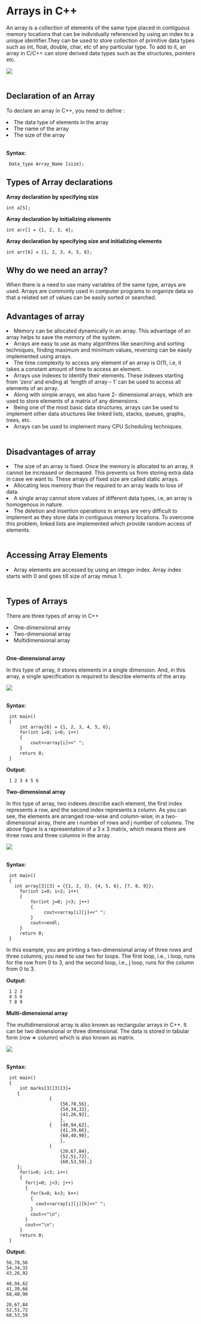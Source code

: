# Arrays in C++
An array is a collection of elements of the same type placed in contiguous memory locations that can be individually referenced by using an index to a unique identifier.They can be used to store collection of primitive data types such as int, float, double, char, etc of any particular type. To add to it, an array in C/C++ can store derived data types such as the structures, pointers etc.
<br>

<img align="center" src="array elements.gif"><br><br>

## Declaration of an Array
To declare an array in C++, you need to define :
<li>The data type of elements in the array</li>
<li>The name of the array</li>
<li>The size of the array</li>
<br/>

**Syntax:** 
<br/>
 
```
 Data_type Array_Name [size];
```


## Types of Array declarations
**Array declaration by specifying size** 
<br/>

```
int a[5];
```
**Array declaration by initializing elements** 
<br/>

```
int arr[] = {1, 2, 3, 4};
```
**Array declaration by specifying size and initializing elements** 
<br/>

```
int arr[6] = {1, 2, 3, 4, 5, 6};
```

## Why do we need an array?
When there is a need to use many variables of the same type, arrays are used. Arrays are commonly used in computer programs to organize data so that a related set of values can be easily sorted or searched. 

## Advantages of array
<li>Memory can be allocated dynamically in an array. This advantage of an array helps to save the memory of the system.</li>
<li>Arrays are easy to use as many algorithms like searching and sorting techniques, finding maximum and minimum values, reversing can be easily implemented using arrays.</li>
<li>The time complexity to access any element of an array is O(1), i.e, it takes a constant amount of time to access an element.</li>
<li>Arrays use indexes to identify their elements. These indexes starting from ‘zero’ and ending at ‘length of array – 1’ can be used to access all elements of an array.</li>
<li>Along with simple arrays, we also have 2- dimensional arrays, which are used to store elements of a matrix of any dimensions.</li>
<li>Being one of the most basic data structures, arrays can be used to implement other data structures like linked lists, stacks, queues, graphs, trees, etc.</li>
<li>Arrays can be used to implement many CPU Scheduling techniques.</li>
<br>

## Disadvantages of array
<li>The size of an array is fixed. Once the memory is allocated to an array, it cannot be increased or decreased. This prevents us from storing extra data in case we want to. These arrays of fixed size are called static arrays.</li>
<li>Allocating less memory than the required to an array leads to loss of data.</li>
<li>A single array cannot store values of different data types, i.e, an array is homogenous in nature.</li>
<li>The deletion and insertion operations in arrays are very difficult to implement as they store data in contiguous memory locations. To overcome this problem, linked lists are implemented which provide random access of elements.</li>
<br>

## Accessing Array Elements
<li>Array elements are accessed by using an integer index. Array index starts with 0 and goes till size of array minus 1.</li>
<br>

## Types of Arrays 
There are three types of array in C++
<li>One-dimensional array</li>
<li>Two-dimensional array</li>
<li>Multidimensional array</li>
<br>

**One-dimensional array**

In this type of array, it stores elements in a single dimension. And, in this array, a single specification is required to describe elements of the array.
<br>

<img align="center" src="one-dimension-array.jpg"><br><br>

**Syntax:** 
<br/>
 
```
 int main()
 {
     int array[6] = {1, 2, 3, 4, 5, 6};
     for(int i=0; i<6; i++)
     {
         cout<<array[i]<<" ";
     }
     return 0;
 }
```

**Output:** 
<br/>
 
```
 1 2 3 4 5 6
```

**Two-dimensional array**

In this type of array, two indexes describe each element, the first index represents a row, and the second index represents a column. As you can see, the elements are arranged row-wise and column-wise; in a two-dimensional array, there are i number of rows and j number of columns. The above figure is a representation of a 3 x 3 matrix, which means there are three rows and three columns in the array.
<br>

<img align="center" src="2d-array.png"><br><br>

**Syntax:** 
<br/>
 
```
 int main()
 {
   int array[3][3] = {{1, 2, 3}, {4, 5, 6}, {7, 8, 9}};
     for(int i=0; i<3; i++)
     {
         for(int j=0; j<3; j++)
         {
              cout<<array[i][j]<<" ";
         }
         cout<<endl;
     }
     return 0;
 }
```
In this example, you are printing a two-dimensional array of three rows and three columns; you need to use two for loops. The first loop, i.e., i loop, runs for the row from 0 to 3, and the second loop, i.e., j loop, runs for the column from 0 to 3.
<br>

**Output:** 
<br/>
 
```
 1 2 3 
 4 5 6
 7 8 9
```

**Multi-dimensional array**

The multidimensional array is also known as rectangular arrays in C++. It can be two dimensional or three dimensional. The data is stored in tabular form (row ∗ column) which is also known as matrix.
<br>

<img align="center" src="3D-arrays.png"><br><br>

**Syntax:** 
<br/>
 
```
 int main()
 {
     int marks[3][3][3]=
    {               
                {
                    {56,78,56},
                    {54,34,32},
                    {43,26,92},
                    },
                {   {48,94,62},
                    {41,39,66},
                    {68,40,90},
                    },
                {
                    {20,67,84},
                    {52,51,72},
                    {60,53,59},}
    };
     for(i=0; i<3; i++)
     { 
       for(j=0; j<3; j++)
       {
         for(k=0; k<3; k++)
         {
           cout<<array[i][j][k]<<" ";
         }
         cout<<"\n";
       }     
       cout<<"\n";
     }
     return 0;
 }
```

**Output:** 
<br/>
 
```
56,78,56
54,34,32
43,26,92

48,94,62
41,39,66
68,40,90
      
20,67,84
52,51,72
60,53,59
```


